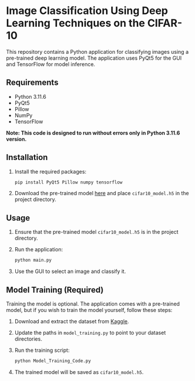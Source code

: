 # Image Classification Using Deep Learning Techniques on the CIFAR-10

This repository contains a Python application for classifying images using a pre-trained deep learning model. The application uses PyQt5 for the GUI and TensorFlow for model inference.

## Requirements

- Python 3.11.6
- PyQt5
- Pillow
- NumPy
- TensorFlow

**Note: This code is designed to run without errors only in Python 3.11.6 version.**

## Installation

1. Install the required packages:
    ```bash
    pip install PyQt5 Pillow numpy tensorflow
    ```
2. Download the pre-trained model [here](https://drive.google.com/drive/folders/1sWTD2RgQHXCxLnaZD2C6RQqrQDZKbfHC?usp=sharing) and place `cifar10_model.h5` in the project directory.

## Usage

1. Ensure that the pre-trained model `cifar10_model.h5` is in the project directory.

2. Run the application:
    ```bash
    python main.py
    ```

3. Use the GUI to select an image and classify it.

## Model Training (Required)

Training the model is optional. The application comes with a pre-trained model, but if you wish to train the model yourself, follow these steps:

1. Download and extract the dataset from [Kaggle](https://www.kaggle.com/datasets/arjuntejaswi/plant-village).

2. Update the paths in `model_training.py` to point to your dataset directories.

3. Run the training script:
    ```bash
    python Model_Training_Code.py
    ```

4. The trained model will be saved as `cifar10_model.h5`.
